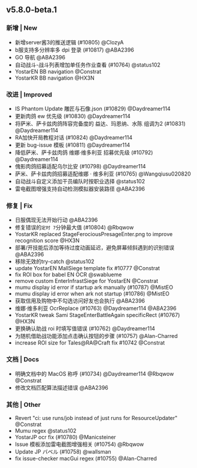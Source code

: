 ## v5.8.0-beta.1

### 新增 | New

* 新增server酱3的推送逻辑 (#10805) @ClozyA
* b服支持多分辨率多 dpi 登录 (#10817) @ABA2396
* GO 导航 @ABA2396
* 自动战斗-战斗列表增加单任务作业查看 (#10764) @status102
* YostarEN BB navigation @Constrat
* YostarKR BB navigation @HX3N

### 改进 | Improved

* IS Phantom Update 雕匠与石像.json (#10829) @Daydreamer114
* 更新肉鸽 ew 优先级 (#10830) @Daydreamer114
* 将萨米、萨卡兹肉鸽阵容完备度的 益达、玛恩纳、水陈 组调为2 (#10831) @Daydreamer114
* RA加快开局教程对话 (#10824) @Daydreamer114
* 更新 bug-issue 模板 (#10811) @Daydreamer114
* 降低萨米、萨卡兹肉鸽 维娜·维多利亚 招募优先级 (#10792) @Daydreamer114
* 傀影肉鸽招募适配乌尔比安 (#10798) @Daydreamer114
* 萨米、萨卡兹肉鸽招募适配维娜 · 维多利亚 (#10765) @Wangqiusu020820
* 自动战斗自定义添加干员编队时按职业选择 @status102
* 雷电截图增强支持自动检测模拟器安装路径 @ABA2396

### 修复 | Fix

* 日服偶现无法开始行动 @ABA2396
* 修复错误的`定时 7`分钟最大值 (#10804) @Rbqwow
* YostarKR replaced StageFerociousPresageEnter.png to improve recognition score @HX3N
* 部署/开技能后添加等待过度动画延迟，避免屏幕倾斜遇到的识别错误 @ABA2396
* 移除无效的try-catch @status102
* update YostarEN MallSiege template fix #10777 @Constrat
* fix ROI box for babel EN OCR @swablueme
* remove custom EnterInfrastSiege for YostarEN @Constrat
* mumu display id error if startup ark manually (#10787) @MistEO
* mumu display id error when ark not startup (#10786) @MistEO
* 获取信用及购物中不勾选访问好友也会执行 @ABA2396
* 维娜·维多利亚 OcrReplace (#10763) @Daydreamer114 @ABA2396
* YostarKR tweak Sami StageEnterBattleAgain specificRect (#10767) @HX3N
* 更换确认助战 roi 时填写值错误 (#10762) @Daydreamer114
* 为随机借助战功能添加点击确认按钮的步骤 (#10757) @Alan-Charred
* increase ROI size for Tales@RA@Craft fix #10742 @Constrat

### 文档 | Docs

* 明确文档中的 MacOS 称呼 (#10734) @Daydreamer114 @Rbqwow @Constrat
* 修改文档匹配算法描述错误 @ABA2396

### 其他 | Other

* Revert "ci: use runs/job instead of just runs for ResourceUpdater" @Constrat
* Mumu regex @status102
* YostarJP ocr fix (#10780) @Manicsteiner
* Issue 模板添加雷电截图增强相关 (#10754) @Rbqwow
* Update JP バベル (#10758) @wallsman
* fix issue-checker macGui regex (#10755) @Alan-Charred
